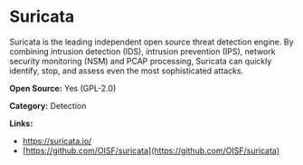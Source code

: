 # Suricata

Suricata is the leading independent open source threat detection engine. By combining intrusion detection (IDS), 
intrusion prevention (IPS), network security monitoring (NSM) and PCAP processing, Suricata can quickly identify, 
stop, and assess even the most sophisticated attacks.


**Open Source:** Yes (GPL-2.0)

**Category:** Detection



**Links:**
- https://suricata.io/
- [https://github.com/OISF/suricata](https://github.com/OISF/suricata)